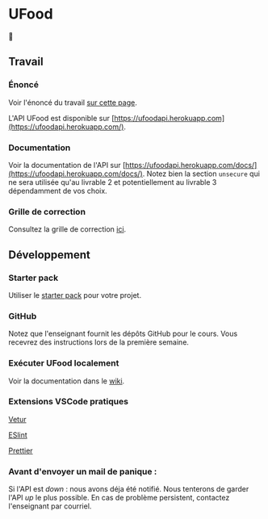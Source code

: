 # UFood

:hamburger:

## Travail

### Énoncé

Voir l'énoncé du travail [sur cette page](https://github.com/GLO3102/UFood/blob/master/Enonce.md).

L'API UFood est disponible sur [https://ufoodapi.herokuapp.com](https://ufoodapi.herokuapp.com/).

### Documentation

Voir la documentation de l'API sur [https://ufoodapi.herokuapp.com/docs/](https://ufoodapi.herokuapp.com/docs/).
Notez bien la section `unsecure` qui ne sera utilisée qu'au livrable 2 et potentiellement au livrable 3 dépendamment de vos choix.

### Grille de correction

Consultez la grille de correction [ici](https://docs.google.com/spreadsheets/d/1f8q3h0EkpzgBfxSREqfRtWaZHuL6Vt6w-bjiZ_dUGC4/edit?usp=sharing).

## Développement

### Starter pack

Utiliser le [starter pack](https://github.com/GLO3102/vue-starter) pour votre projet.

### GitHub

Notez que l'enseignant fournit les dépôts GitHub pour le cours. Vous recevrez des instructions lors de la première semaine.

### Exécuter UFood localement

Voir la documentation dans le [wiki](https://github.com/GLO3102/UFood/wiki/Installation-locale-UFood).

### Extensions VSCode pratiques

[Vetur](https://marketplace.visualstudio.com/items?itemName=octref.vetur)

[ESlint](https://marketplace.visualstudio.com/items?itemName=dbaeumer.vscode-eslint)

[Prettier](https://marketplace.visualstudio.com/items?itemName=esbenp.prettier-vscode)

### Avant d'envoyer un mail de panique :

Si l'API est _down_ : nous avons déja été notifié. Nous tenterons de garder l'API _up_ le plus possible. En cas de problème persistent, contactez l'enseignant par courriel.

